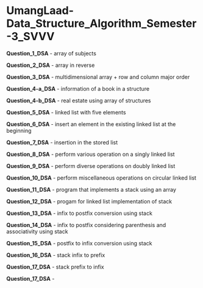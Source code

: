 # UmangLaad-Data_Structure_Algorithm_Semester-3_SVVV

**Question_1_DSA** - array of subjects <br>

**Question_2_DSA** - array in reverse <br>

**Question_3_DSA** - multidimensional array + row and column major order <br>

**Question_4-a_DSA** - information of a book in a structure <br>

**Question_4-b_DSA** - real estate using array of structures <br>

**Question_5_DSA** - linked list with five elements <br>

**Question_6_DSA** - insert an element in the existing linked list at the beginning <br>

**Question_7_DSA** - insertion in the stored list <br>

**Question_8_DSA** - perform various operation on a singly linked list <br>

**Question_9_DSA** - perform diverse operations on doubly linked list <br>

**Question_10_DSA** - perform miscellaneous operations on circular linked list <br>

**Question_11_DSA** - program that implements a stack using an array

**Question_12_DSA** - progam for linked list implementation of stack

**Question_13_DSA** - infix to postfix conversion using stack

**Question_14_DSA** - infix to postfix considering parenthesis and associativity using stack

**Question_15_DSA** - postfix to infix conversion using stack

**Question_16_DSA** - stack infix to prefix

**Question_17_DSA** - stack prefix to infix



**Question_17_DSA** -
